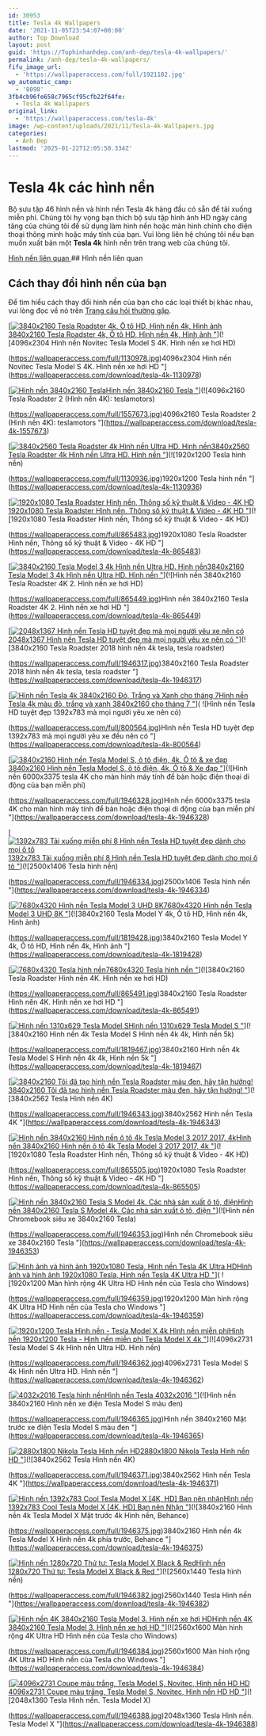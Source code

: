 ```yaml
---
id: 30953
title: Tesla 4k Wallpapers
date: '2021-11-05T23:54:07+00:00'
author: Top Download
layout: post
guid: 'https://Tophinhanhdep.com/anh-dep/tesla-4k-wallpapers/'
permalink: /anh-dep/tesla-4k-wallpapers/
fifu_image_url:
  - 'https://wallpaperaccess.com/full/1921102.jpg'
wp_automatic_camp:
  - '8098'
3fb4cb96fe658c7965cf95cfb22f64fe:
  - Tesla 4k Wallpapers
original_link:
  - 'https://wallpaperaccess.com/tesla-4k'
image: /wp-content/uploads/2021/11/Tesla-4k-Wallpapers.jpg
categories:
  - Ảnh Đẹp
lastmod: '2025-01-22T12:05:50.334Z'
---
```

# Tesla 4k các hình nền

Bộ sưu tập 46 hình nền và hình nền Tesla 4k hàng đầu có sẵn để tải xuống miễn phí. Chúng tôi hy vọng bạn thích bộ sưu tập hình ảnh HD ngày càng tăng của chúng tôi để sử dụng làm hình nền hoặc màn hình chính cho điện thoại thông minh hoặc máy tính của bạn. Vui lòng liên hệ chúng tôi nếu bạn muốn xuất bản một **Tesla 4k** hình nền trên trang web của chúng tôi.

[Hình nền liên quan ](#related) ## Hình nền liên quan

## Cách thay đổi hình nền của bạn

Để tìm hiểu cách thay đổi hình nền của bạn cho các loại thiết bị khác nhau, vui lòng đọc về nó trên [Trang câu hỏi thường gặp](https://tophinhanhdep.com/faq/).

  
[[![3840x2160 Tesla Roadster 4k, Ô tô HD, Hình nền 4k, Hình ảnh](https://wallpaperaccess.com/full/1921102.jpg)3840x2160 Tesla Roadster 4k, Ô tô HD, Hình nền 4k, Hình ảnh "](https://wallpaperaccess.com/download/tesla-4k-1921102)](![4096x2304 Hình nền Novitec Tesla Model S 4K.  Hình nền xe hơi HD)

(https://wallpaperaccess.com/full/1130978.jpg)4096x2304 Hình nền Novitec Tesla Model S 4K. Hình nền xe hơi HD "](https://wallpaperaccess.com/download/tesla-4k-1130978)

[[![Hình nền 3840x2160 Tesla](https://wallpaperaccess.com/full/1130968.jpg)Hình nền 3840x2160 Tesla "](https://wallpaperaccess.com/download/tesla-4k-1130968)](![4096x2160 Tesla Roadster 2 (Hình nền 4K): teslamotors)

(https://wallpaperaccess.com/full/1557673.jpg)4096x2160 Tesla Roadster 2 (Hình nền 4K): teslamotors "](https://wallpaperaccess.com/download/tesla-4k-1557673)

[[![3840x2560 Tesla Roadster 4k Hình nền Ultra HD.  Hình nền](https://wallpaperaccess.com/full/1946308.jpg)3840x2560 Tesla Roadster 4k Hình nền Ultra HD. Hình nền "](https://wallpaperaccess.com/download/tesla-4k-1946308)](![1920x1200 Tesla hình nền)

(https://wallpaperaccess.com/full/1130936.jpg)1920x1200 Tesla hình nền "](https://wallpaperaccess.com/download/tesla-4k-1130936)

[[![1920x1080 Tesla Roadster Hình nền, Thông số kỹ thuật & Video - 4K HD](https://wallpaperaccess.com/full/1557682.jpg)1920x1080 Tesla Roadster Hình nền, Thông số kỹ thuật &amp; Video - 4K HD "](https://wallpaperaccess.com/download/tesla-4k-1557682)](![1920x1080 Tesla Roadster Hình nền, Thông số kỹ thuật & Video - 4K HD)

(https://wallpaperaccess.com/full/865483.jpg)1920x1080 Tesla Roadster Hình nền, Thông số kỹ thuật &amp; Video - 4K HD "](https://wallpaperaccess.com/download/tesla-4k-865483)

[[![3840x2160 Tesla Model 3 4k Hình nền Ultra HD.  Hình nền](https://wallpaperaccess.com/full/1946313.jpg)3840x2160 Tesla Model 3 4k Hình nền Ultra HD. Hình nền "](https://wallpaperaccess.com/download/tesla-4k-1946313)](![Hình nền 3840x2160 Tesla Roadster 4K 2.  Hình nền xe hơi HD)

(https://wallpaperaccess.com/full/865449.jpg)Hình nền 3840x2160 Tesla Roadster 4K 2. Hình nền xe hơi HD "](https://wallpaperaccess.com/download/tesla-4k-865449)

[[![2048x1367 Hình nền Tesla HD tuyệt đẹp mà mọi người yêu xe nên có](https://wallpaperaccess.com/full/486516.jpg)2048x1367 Hình nền Tesla HD tuyệt đẹp mà mọi người yêu xe nên có "](https://wallpaperaccess.com/download/tesla-4k-486516)](![3840x2160 Tesla Roadster 2018 hình nền 4k tesla, tesla roadster)

(https://wallpaperaccess.com/full/1946317.jpg)3840x2160 Tesla Roadster 2018 hình nền 4k tesla, tesla roadster "](https://wallpaperaccess.com/download/tesla-4k-1946317)

[[![Hình nền Tesla 4k 3840x2160 Đỏ, Trắng và Xanh cho tháng 7](https://wallpaperaccess.com/full/1946320.jpg)Hình nền Tesla 4k màu đỏ, trắng và xanh 3840x2160 cho tháng 7 "](https://wallpaperaccess.com/download/tesla-4k-1946320)]( ![Hình nền Tesla HD tuyệt đẹp 1392x783 mà mọi người yêu xe nên có)

(https://wallpaperaccess.com/full/800564.jpg)Hình nền Tesla HD tuyệt đẹp 1392x783 mà mọi người yêu xe đều nên có "](https://wallpaperaccess.com/download/tesla-4k-800564)

[[![3840x2160 Hình nền Tesla Model S, ô tô điện, 4k, Ô tô & xe đạp](https://wallpaperaccess.com/full/1946322.jpg)3840x2160 Hình nền Tesla Model S, ô tô điện, 4k, Ô tô &amp; Xe đạp "](https://wallpaperaccess.com/download/tesla-4k-1946322)](![Hình nền 6000x3375 tesla 4K cho màn hình máy tính để bàn hoặc điện thoại di động của bạn miễn phí)

(https://wallpaperaccess.com/full/1946328.jpg)Hình nền 6000x3375 tesla 4K cho màn hình máy tính để bàn hoặc điện thoại di động của bạn miễn phí "](https://wallpaperaccess.com/download/tesla-4k-1946328)

[[![1392x783 Tải xuống miễn phí 8 Hình nền Tesla HD tuyệt đẹp dành cho mọi ô tô](https://wallpaperaccess.com/full/1946329.jpg)1392x783 Tải xuống miễn phí 8 Hình nền Tesla HD tuyệt đẹp dành cho mọi ô tô "](https://wallpaperaccess.com/download/tesla-4k-1946329)](![2500x1406 Tesla hình nền)

(https://wallpaperaccess.com/full/1946334.jpg)2500x1406 Tesla hình nền "](https://wallpaperaccess.com/download/tesla-4k-1946334)

[[![7680x4320 Hình nền Tesla Model 3 UHD 8K](https://wallpaperaccess.com/full/800357.jpg)7680x4320 Hình nền Tesla Model 3 UHD 8K "](https://wallpaperaccess.com/download/tesla-4k-800357)](![3840x2160 Tesla Model Y 4k, Ô tô HD, Hình nền 4k, Hình ảnh)

(https://wallpaperaccess.com/full/1819428.jpg)3840x2160 Tesla Model Y 4k, Ô tô HD, Hình nền 4k, Hình ảnh "](https://wallpaperaccess.com/download/tesla-4k-1819428)

[[![7680x4320 Tesla hình nền](https://wallpaperaccess.com/full/1946337.jpg)7680x4320 Tesla hình nền "](https://wallpaperaccess.com/download/tesla-4k-1946337)](![3840x2160 Tesla Roadster Hình nền 4K.  Hình nền xe hơi HD)

(https://wallpaperaccess.com/full/865491.jpg)3840x2160 Tesla Roadster Hình nền 4K. Hình nền xe hơi HD "](https://wallpaperaccess.com/download/tesla-4k-865491)

[[![Hình nền 1310x629 Tesla Model S](https://wallpaperaccess.com/full/1557724.jpg)Hình nền 1310x629 Tesla Model S "](https://wallpaperaccess.com/download/tesla-4k-1557724)](![3840x2160 Hình nền 4k Tesla Model S Hình nền 4k 4k, Hình nền 5k)

(https://wallpaperaccess.com/full/1819467.jpg)3840x2160 Hình nền 4k Tesla Model S Hình nền 4k 4k, Hình nền 5k "](https://wallpaperaccess.com/download/tesla-4k-1819467)

[[![3840x2160 Tôi đã tạo hình nền Tesla Roadster màu đen, hãy tận hưởng!](https://wallpaperaccess.com/full/1946342.jpg)3840x2160 Tôi đã tạo hình nền Tesla Roadster màu đen, hãy tận hưởng! "](https://wallpaperaccess.com/download/tesla-4k-1946342)](![3840x2562 Tesla Hình nền 4K)

(https://wallpaperaccess.com/full/1946343.jpg)3840x2562 Hình nền Tesla 4K "](https://wallpaperaccess.com/download/tesla-4k-1946343)

[[![Hình nền 3840x2160 Hình nền ô tô 4k Tesla Model 3 2017 2017, 4k](https://wallpaperaccess.com/full/1946345.jpg)Hình nền 3840x2160 Hình nền ô tô 4k Tesla Model 3 2017 2017, 4k "](https://wallpaperaccess.com/download/tesla-4k-1946345)](![1920x1080 Tesla Roadster Hình nền, Thông số kỹ thuật & Video - 4K HD)

(https://wallpaperaccess.com/full/865505.jpg)1920x1080 Tesla Roadster Hình nền, Thông số kỹ thuật &amp; Video - 4K HD "](https://wallpaperaccess.com/download/tesla-4k-865505)

[[![Hình nền 3840x2160 Tesla S Model 4k.  Các nhà sản xuất ô tô, điện](https://wallpaperaccess.com/full/1946352.jpg)Hình nền 3840x2160 Tesla S Model 4k. Các nhà sản xuất ô tô, điện "](https://wallpaperaccess.com/download/tesla-4k-1946352)](![Hình nền Chromebook siêu xe 3840x2160 Tesla)

(https://wallpaperaccess.com/full/1946353.jpg)Hình nền Chromebook siêu xe 3840x2160 Tesla "](https://wallpaperaccess.com/download/tesla-4k-1946353)

[[![Hình ảnh và hình ảnh 1920x1080 Tesla, Hình nền Tesla 4K Ultra HD](https://wallpaperaccess.com/full/1946357.jpg)Hình ảnh và hình ảnh 1920x1080 Tesla, Hình nền Tesla 4K Ultra HD "](https://wallpaperaccess.com/download/tesla-4k-1946357)]( ![1920x1200 Màn hình rộng 4K Ultra HD Hình nền của Tesla cho Windows)

(https://wallpaperaccess.com/full/1946359.jpg)1920x1200 Màn hình rộng 4K Ultra HD Hình nền của Tesla cho Windows "](https://wallpaperaccess.com/download/tesla-4k-1946359)

[[![1920x1200 Tesla Hình nền - Tesla Model X 4k Hình nền miễn phí](https://wallpaperaccess.com/full/1819456.jpg)Hình nền 1920x1200 Tesla - Hình nền miễn phí Tesla Model X 4k "](https://wallpaperaccess.com/download/tesla-4k-1819456)](![4096x2731 Tesla Model S 4k Hình nền Ultra HD.  Hình nền)

(https://wallpaperaccess.com/full/1946362.jpg)4096x2731 Tesla Model S 4k Hình nền Ultra HD. Hình nền "](https://wallpaperaccess.com/download/tesla-4k-1946362)

[[![4032x2016 Tesla hình nền](https://wallpaperaccess.com/full/1946364.jpg)Hình nền Tesla 4032x2016 "](https://wallpaperaccess.com/download/tesla-4k-1946364)](![Hình nền 3840x2160 Hình nền xe điện Tesla Model S màu đen)

(https://wallpaperaccess.com/full/1946365.jpg)Hình nền 3840x2160 Mặt trước xe điện Tesla Model S màu đen "](https://wallpaperaccess.com/download/tesla-4k-1946365)

[[![2880x1800 Nikola Tesla Hình nền HD](https://wallpaperaccess.com/full/1946368.jpg)2880x1800 Nikola Tesla Hình nền HD "](https://wallpaperaccess.com/download/tesla-4k-1946368)](![3840x2562 Tesla Hình nền 4K)

(https://wallpaperaccess.com/full/1946371.jpg)3840x2562 Hình nền Tesla 4K "](https://wallpaperaccess.com/download/tesla-4k-1946371)

[[![Hình nền 1392x783 Cool Tesla Model X [4K, HD] Bạn nên nhận](https://wallpaperaccess.com/full/1130941.jpg)Hình nền 1392x783 Cool Tesla Model X \[4K, HD\] Bạn nên Nhận "](https://wallpaperaccess.com/download/tesla-4k-1130941)](![3840x2160 Hình nền 4k Tesla Model X Mặt trước 4k Hình nền, Behance)

(https://wallpaperaccess.com/full/1946375.jpg)3840x2160 Hình nền 4k Tesla Model X Hình nền 4k phía trước, Behance "](https://wallpaperaccess.com/download/tesla-4k-1946375)

[[![Hình nền 1280x720 Thứ tư: Tesla Model X Black & Red](https://wallpaperaccess.com/full/1946378.jpg)Hình nền 1280x720 Thứ tư: Tesla Model X Black &amp; Red "](https://wallpaperaccess.com/download/tesla-4k-1946378)](![2560x1440 Tesla hình nền)

(https://wallpaperaccess.com/full/1946382.jpg)2560x1440 Tesla Hình nền "](https://wallpaperaccess.com/download/tesla-4k-1946382)

[[![Hình nền 4K 3840x2160 Tesla Model 3.  Hình nền xe hơi HD](https://wallpaperaccess.com/full/800381.jpg)Hình nền 4K 3840x2160 Tesla Model 3. Hình nền xe hơi HD "](https://wallpaperaccess.com/download/tesla-4k-800381)](![2560x1600 Màn hình rộng 4K Ultra HD Hình nền của Tesla cho Windows)

(https://wallpaperaccess.com/full/1946384.jpg)2560x1600 Màn hình rộng 4K Ultra HD Hình nền của Tesla cho Windows "](https://wallpaperaccess.com/download/tesla-4k-1946384)

[[![4096x2731 Coupe màu trắng, Tesla Model S, Novitec, Hình nền HD HD](https://wallpaperaccess.com/full/1946385.jpg)4096x2731 Coupe màu trắng, Tesla Model S, Novitec, Hình nền HD HD "](https://wallpaperaccess.com/download/tesla-4k-1946385)](![2048x1360 Tesla Hình nền.  Tesla Model X)

(https://wallpaperaccess.com/full/1946388.jpg)2048x1360 Tesla Hình nền. Tesla Model X "](https://wallpaperaccess.com/download/tesla-4k-1946388)
